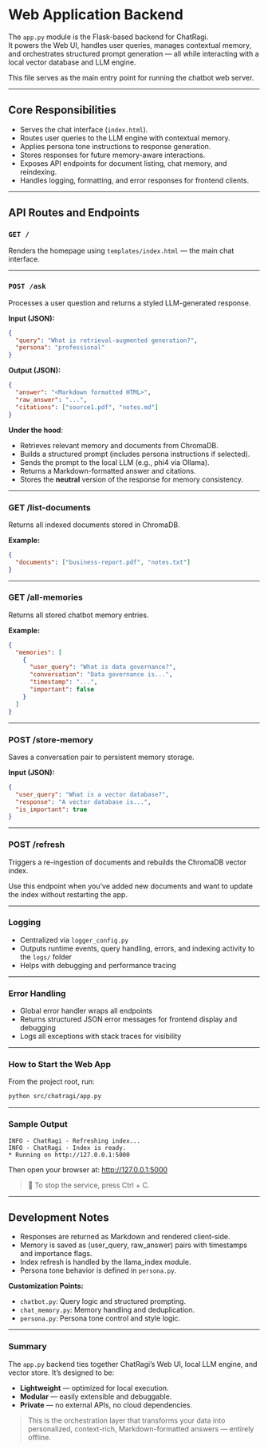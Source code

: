 # Web Application Backend

The `app.py` module is the Flask-based backend for ChatRagi.  
It powers the Web UI, handles user queries, manages contextual memory, and orchestrates structured prompt generation — all while interacting with a local vector database and LLM engine.

This file serves as the main entry point for running the chatbot web server.

---

## Core Responsibilities

- Serves the chat interface (`index.html`).
- Routes user queries to the LLM engine with contextual memory.
- Applies persona tone instructions to response generation.
- Stores responses for future memory-aware interactions.
- Exposes API endpoints for document listing, chat memory, and reindexing.
- Handles logging, formatting, and error responses for frontend clients.

---

## API Routes and Endpoints

### `GET /`

Renders the homepage using `templates/index.html` — the main chat interface.

---

### `POST /ask`

Processes a user question and returns a styled LLM-generated response.

**Input (JSON):**
```json
{
  "query": "What is retrieval-augmented generation?",
  "persona": "professional"
}
```

**Output (JSON):**
```json
{
  "answer": "<Markdown formatted HTML>",
  "raw_answer": "...",
  "citations": ["source1.pdf", "notes.md"]
}
```

**Under the hood**:
- Retrieves relevant memory and documents from ChromaDB.
- Builds a structured prompt (includes persona instructions if selected).
- Sends the prompt to the local LLM (e.g., phi4 via Ollama).
- Returns a Markdown-formatted answer and citations.
- Stores the **neutral** version of the response for memory consistency.

---

### GET /list-documents

Returns all indexed documents stored in ChromaDB.

**Example:**
```json
{
  "documents": ["business-report.pdf", "notes.txt"]
}
```

---

### GET /all-memories

Returns all stored chatbot memory entries.

**Example:**
```json
{
  "memories": [
    {
      "user_query": "What is data governance?",
      "conversation": "Data governance is...",
      "timestamp": "...",
      "important": false
    }
  ]
}
```

---

### POST /store-memory

Saves a conversation pair to persistent memory storage.

**Input (JSON):**
```json
{
  "user_query": "What is a vector database?",
  "response": "A vector database is...",
  "is_important": true
}
```

---
### POST /refresh

Triggers a re-ingestion of documents and rebuilds the ChromaDB vector index.

Use this endpoint when you’ve added new documents and want to update the index without restarting the app.

---

### Logging

- Centralized via `logger_config.py`
- Outputs runtime events, query handling, errors, and indexing activity to the `logs/` folder
- Helps with debugging and performance tracing

---

### Error Handling

- Global error handler wraps all endpoints
- Returns structured JSON error messages for frontend display and debugging
- Logs all exceptions with stack traces for visibility

---

### How to Start the Web App

From the project root, run:
```bash
python src/chatragi/app.py
```

---

### Sample Output

```text
INFO - ChatRagi - Refreshing index...
INFO - ChatRagi - Index is ready.
* Running on http://127.0.0.1:5000
```

Then open your browser at: http://127.0.0.1:5000

> 🛑 To stop the service, press Ctrl + C.

---

## Development Notes

- Responses are returned as Markdown and rendered client-side.
- Memory is saved as (user_query, raw_answer) pairs with timestamps and importance flags.
- Index refresh is handled by the llama_index module.
- Persona tone behavior is defined in `persona.py`.

**Customization Points:**

- `chatbot.py`: Query logic and structured prompting.
- `chat_memory.py`: Memory handling and deduplication.
- `persona.py`: Persona tone control and style logic.

---

### Summary

The `app.py` backend ties together ChatRagi’s Web UI, local LLM engine, and vector store.
It’s designed to be:
- **Lightweight** — optimized for local execution.
- **Modular** — easily extensible and debuggable.
- **Private** — no external APIs, no cloud dependencies.

> This is the orchestration layer that transforms your data into personalized, context-rich, Markdown-formatted answers — entirely offline.